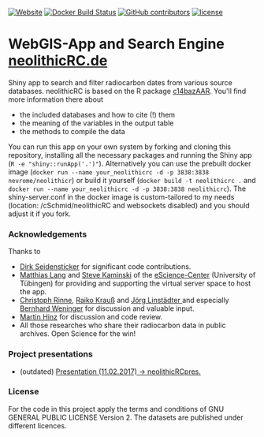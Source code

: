 [![Website](https://img.shields.io/website-up-down-green-red/http/shields.io.svg?label=neolithicRC.de)](http://www.neolithicrc.de)
[![Docker Build Status](https://img.shields.io/docker/build/nevrome/neolithicr.svg)](https://hub.docker.com/r/nevrome/neolithicr/)
[![GitHub contributors](https://img.shields.io/github/contributors/nevrome/neolithicR.svg?maxAge=2592000)](https://github.com/nevrome/neolithicR/graphs/contributors) [![license](https://img.shields.io/badge/license-GPL%202-B50B82.svg)](https://github.com/nevrome/neolithicR/blob/master/LICENSE)

# WebGIS-App and Search Engine **[neolithicRC.de](https://www.forschungsdatenarchiv.escience.uni-tuebingen.de/cSchmid/neolithicRC/)**  

Shiny app to search and filter radiocarbon dates from various source databases. neolithicRC is based on the R package [c14bazAAR](https://github.com/ISAAKiel/c14bazAAR). You'll find more information there about

- the included databases and how to cite (!) them
- the meaning of the variables in the output table
- the methods to compile the data

You can run this app on your own system by forking and cloning this repository, installing all the necessary packages and running the Shiny app (`R -e "shiny::runApp('.')"`). Alternatively you can use the prebuilt docker image (`docker run --name your_neolithicrc -d -p 3838:3838 nevrome/neolithicr`) or build it yourself (`docker build -t neolithicrc .` and  `docker run --name your_neolithicrc -d -p 3838:3838 neolithicrc`). The shiny-server.conf in the docker image is custom-tailored to my needs (location: /cSchmid/neolithicRC and websockets disabled) and you should adjust it if you fork.

### Acknowledgements

Thanks to  

- [Dirk Seidensticker](https://uni-tuebingen.academia.edu/DirkSeidensticker) for significant code contributions.
- [Matthias Lang](http://www.escience.uni-tuebingen.de/mitarbeiter/dr-matthias-lang.html) and [Steve Kaminski](http://www.escience.uni-tuebingen.de/mitarbeiter/dr-steve-kaminski.html) of the [eScience-Center](https://www.uni-tuebingen.de/en/facilities/informations-kommunikations-und-medienzentrum-ikm/escience-center.html) (University of Tübingen) for providing and supporting the virtual server space to host the app.
- [Christoph Rinne](https://www.ufg.uni-kiel.de/en/staff-directory/scientific-collaborators/christoph-rinne), [Raiko Krauß](https://www.uni-tuebingen.de/en/faculties/faculty-of-humanities/fachbereiche/altertums-und-kunstwissenschaften/ur-und-fruehgeschichte-und-archaeologie-des-mittelalters/early-history/staff/nach-funktion/krauss-raiko-pd-dr.html) and [Jörg Linstädter ](https://www.dainst.org/mitarbeiter-detailansicht/-/person-display/1241013) and especially [Bernhard Weninger](http://ufg.phil-fak.uni-koeln.de/10115.html?&L=0) for discussion and valuable input.
- [Martin Hinz](https://github.com/MartinHinz) for discussion and code review.  
- All those researches who share their radiocarbon data in public archives. Open Science for the win!

### Project presentations

- (outdated) [Presentation (11.02.2017) -> neolithicRCpres.](https://github.com/nevrome/neolithicRCpres)

### License

For the code in this project apply the terms and conditions of GNU GENERAL PUBLIC LICENSE Version 2. The datasets are published under different licences. 
